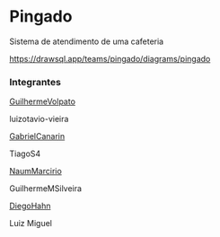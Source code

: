 # Pingado
Sistema de atendimento de uma cafeteria

https://drawsql.app/teams/pingado/diagrams/pingado

### Integrantes

[GuilhermeVolpato](https://github.com/GuilhermeVolpato)

luizotavio-vieira

[GabrielCanarin](https://github.com/GabrielCanarin)

TiagoS4

[NaumMarcirio](https://github.com/NaumMarcirio)

GuilhermeMSilveira

[DiegoHahn](https://github.com/DiegoHahn)

Luiz Miguel

